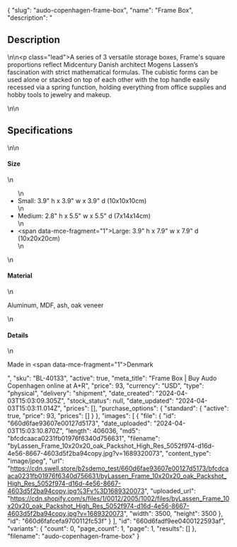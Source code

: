 {
  "slug": "audo-copenhagen-frame-box",
  "name": "Frame Box",
  "description": "<h2>Description</h2>\n<!-- split -->\n<p class=\"lead\">A series of 3 versatile storage boxes, Frame's square proportions reflect Midcentury Danish architect Mogens Lassen’s fascination with strict mathematical formulas. The cubistic forms can be used alone or stacked on top of each other with the top handle easily recessed via a spring function, holding everything from office supplies and hobby tools to jewelry and makeup.</p>\n<!-- split -->\n<h2>Specifications</h2>\n<!-- split -->\n<h4>Size</h4>\n<ul>\n<li>Small: 3.9\" h x 3.9\" w x 3.9\" d (10x10x10cm)</li>\n<li>Medium: 2.8\" h x 5.5\" w x 5.5\" d (7x14x14cm)</li>\n<li><span data-mce-fragment=\"1\">Large: 3.9\" h x 7.9\" w x 7.9\" d (10x20x20cm)</span></li>\n</ul>\n<h4>Material</h4>\n<p>Aluminum, MDF, ash, oak veneer</p>\n<h4>Details</h4>\n<p>Made in <span data-mce-fragment=\"1\">Denmark</span></p>",
  "sku": "BL-40133",
  "active": true,
  "meta_title": "Frame Box | Buy Audo Copenhagen online at A+R",
  "price": 93,
  "currency": "USD",
  "type": "physical",
  "delivery": "shipment",
  "date_created": "2024-04-03T15:03:09.305Z",
  "stock_status": null,
  "date_updated": "2024-04-03T15:03:11.014Z",
  "prices": [],
  "purchase_options": {
    "standard": {
      "active": true,
      "price": 93,
      "prices": []
    }
  },
  "images": [
    {
      "file": {
        "id": "660d6fae93607e00127d5173",
        "date_uploaded": "2024-04-03T15:03:10.870Z",
        "length": 406036,
        "md5": "bfcdcaaca0231fb01976f6340d756631",
        "filename": "byLassen_Frame_10x20x20_oak_Packshot_High_Res_5052f974-d16d-4e56-8667-4603d5f2ba94copy.jpg?v=1689320073",
        "content_type": "image/jpeg",
        "url": "https://cdn.swell.store/b2sdemo_test/660d6fae93607e00127d5173/bfcdcaaca0231fb01976f6340d756631/byLassen_Frame_10x20x20_oak_Packshot_High_Res_5052f974-d16d-4e56-8667-4603d5f2ba94copy.jpg%3Fv%3D1689320073",
        "uploaded_url": "https://cdn.shopify.com/s/files/1/0012/2005/1002/files/byLassen_Frame_10x20x20_oak_Packshot_High_Res_5052f974-d16d-4e56-8667-4603d5f2ba94copy.jpg?v=1689320073",
        "width": 3500,
        "height": 3500
      },
      "id": "660d6fafcefa9700112fc53f"
    }
  ],
  "id": "660d6fadf9ee0400122593af",
  "variants": {
    "count": 0,
    "page_count": 1,
    "page": 1,
    "results": []
  },
  "filename": "audo-copenhagen-frame-box"
}